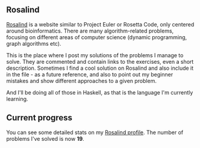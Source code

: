 ## Rosalind
[Rosalind][1] is a website similar to Project Euler or Rosetta Code, only centered around bioinformatics. There are many algorithm-related problems, focusing on different areas of computer science (dynamic programming, graph algorithms etc).

This is the place where I post my solutions of the problems I manage to solve. They are commented and contain links to the exercises, even a short description. Sometimes I find a cool solution on Rosalind and also include it in the file - as a future reference, and also to point out my beginner mistakes and show different approaches to a given problem.

And I'll be doing all of those in Haskell, as that is the language I'm currently learning.

## Current progress
You can see some detailed stats on my [Rosalind profile][2]. The number of problems I've solved is now **19**. 

[1]: http://rosalind.info/problems/tree-view/
[2]: http://rosalind.info/users/Eugeleo/
